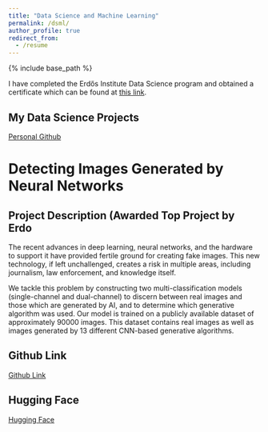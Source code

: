 ```yaml
---
title: "Data Science and Machine Learning"
permalink: /dsml/
author_profile: true
redirect_from:
  - /resume
---
```


{% include base_path %}

I have completed the Erdős Institute Data Science program and obtained a certificate which can be found at <a href="https://www.erdosinstitute.org/certificates/fall-2023/data-science-boot-camp/hasan-saad">this link</a>.

My Data Science Projects
----
<a href="https://github.com/HasanSaad2">Personal Github</a>

Detecting Images Generated by Neural Networks
=====


Project Description (Awarded Top Project by Erdo
----
The recent advances in deep learning, neural networks, and the hardware to support it have provided fertile ground for creating fake images. This new technology, if left unchallenged, creates a risk in multiple areas, including journalism, law enforcement, and knowledge itself. 	

We tackle this problem by constructing two multi-classification models (single-channel and dual-channel) to discern between real images and those which are generated by AI, and to determine which generative algorithm was used. Our model is trained on a publicly available dataset of approximately 90000 images. This dataset contains real images as well as images generated by 13 different CNN-based generative algorithms.

Github Link
----
<a href="https://github.com/Alina-Beaini/AIvsReal">Github Link</a>

Hugging Face
----
<a href="https://huggingface.co/spaces/AlinaBeaini/AIvsReal">Hugging Face</a>